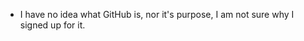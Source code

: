 - I have no idea what GitHub is, nor it's purpose, I am not sure why I signed up for it.

<!---
RollingThunder1968/RollingThunder1968 is a ✨ special ✨ repository because its `README.md` (this file) appears on your GitHub profile.
You can click the Preview link to take a look at your changes.
--->
